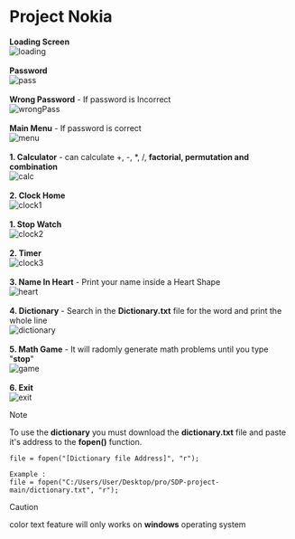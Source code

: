 # Project Nokia


**Loading Screen**\
![loading](https://github.com/prottoy-bhattacharyya/SDP-project/assets/83195575/64249c70-8bc5-4167-a7ea-904295f32cb2)\
</br>
**Password**\
![pass](https://github.com/prottoy-bhattacharyya/SDP-project/assets/83195575/5297286b-69c8-4a78-9e39-00eefd1ea779)\
</br>
**Wrong Password** - If password is Incorrect\
![wrongPass](https://github.com/prottoy-bhattacharyya/SDP-project/assets/83195575/2b68e722-222f-46c8-adeb-1c3baa77e0a0)\
</br>
**Main Menu** - If password is correct\
![menu](https://github.com/prottoy-bhattacharyya/SDP-project/assets/83195575/b9f5fa92-8e00-4b6c-a751-33443ebf3845)\
</br>
**1. Calculator** - can calculate +, -, *, /, **factorial, permutation and combination**\
![calc](https://github.com/prottoy-bhattacharyya/SDP-project/assets/83195575/746ee562-bd6d-4bfa-a920-ca9557bff737)\
</br>
**2. Clock Home**\
![clock1](https://github.com/prottoy-bhattacharyya/SDP-project/assets/83195575/95beaf24-4a3e-48a8-91c3-ca6d43ff7c07)\
</br>
**1. Stop Watch**\
![clock2](https://github.com/prottoy-bhattacharyya/SDP-project/assets/83195575/49e378cf-e597-49c6-890a-50775e62adc2)\
</br>
**2. Timer**\
![clock3](https://github.com/prottoy-bhattacharyya/SDP-project/assets/83195575/03df3ff5-e061-4ac9-acbd-3943912b7adf)\
</br>
**3. Name In Heart** - Print your name inside a Heart Shape\
![heart](https://github.com/prottoy-bhattacharyya/SDP-project/assets/83195575/a5f51441-0c71-4823-b9ca-a4b66deb48c3)\
</br>
**4. Dictionary** - Search in the **Dictionary.txt** file for the word and print the whole line\
![dictionary](https://github.com/prottoy-bhattacharyya/SDP-project/assets/83195575/c37ff405-3532-4f2d-a5c5-0e53bc9ca9bc)\
</br>
**5. Math Game** - It will radomly generate math problems until you type "**stop**"\
![game](https://github.com/prottoy-bhattacharyya/SDP-project/assets/83195575/1a50a592-8bbd-4253-9e40-999c56f14984)\
</br>
**6. Exit**\
![exit](https://github.com/prottoy-bhattacharyya/SDP-project/assets/83195575/f83b3162-8094-4143-9589-453a5209d5c5)
</br>


> [!NOTE]
> To use the **dictionary** you must download the **dictionary.txt** file and paste it's address to the **fopen()** function.
> 
    file = fopen("[Dictionary file Address]", "r");

    Example :
    file = fopen("C:/Users/User/Desktop/pro/SDP-project-main/dictionary.txt", "r");

> [!CAUTION]
> color text feature will only works on **windows** operating system

